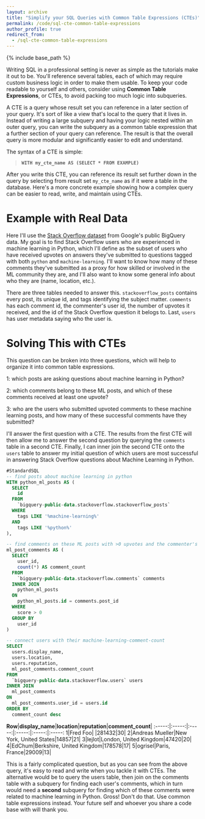 ```yaml
---
layout: archive
title: "Simplify your SQL Queries with Common Table Expressions (CTEs)"
permalink: /code/sql-cte-common-table-expressions
author_profile: true
redirect_from:
  - /sql-cte-common-table-expressions
---
```


{% include base_path %}

Writing SQL in a professional setting is never as simple as the tutorials make it out to be. You'll reference several tables, each of which may require custom business logic in order to make them usable. To keep your code readable to yourself and others, consider using **Common Table Expressions**, or CTEs, to avoid packing too much logic into subqueries.

A CTE is a query whose result set you can reference in a later section of your query. It's sort of like a view that's local to the query that it lives in. Instead of writing a large subquery and having your logic nested within an outer query, you can write the subquery as a common table expression that a further section of your query can reference. The result is that the overall query is more modular and significantly easier to edit and understand. 

The syntax of a CTE is simple:

> **`WITH my_cte_name AS (SELECT * FROM EXAMPLE)`**

After you write this CTE, you can reference its result set further down in the query by selecting from result set `my_cte_name` as if it were a table in the database. Here's a more concrete example showing how a complex query can be easier to read, write, and maintain using CTEs.

# Example with Real Data

Here I'll use the [Stack Overflow dataset](https://bigquery.cloud.google.com/dataset/bigquery-public-data:stackoverflow) from Google's public BigQuery data. My goal is to find Stack Overflow users who are experienced in machine learning in Python, which I'll define as the subset of users who have received upvotes on answers they've submitted to questions tagged with both `python` and `machine-learning`. I'll want to know how many of these comments they've submitted as a proxy for how skilled or involved in the ML community they are, and I'll also want to know some general info about who they are (name, location, etc.).

There are three tables needed to answer this. `stackoverflow_posts` contains every post, its unique id, and tags identifying the subject matter. `comments` has each comment id, the commenter's user id, the number of upvotes it received, and the id of the Stack Overflow question it belogs to. Last, `users` has user metadata saying who the user is. 

# Solving This with CTEs

This question can be broken into three questions, which will help to organize it into common table expressions. 

1: which posts are asking questions about machine learning in Python?

2: which comments belong to these ML posts, and which of these comments received at least one upvote?

3: who are the users who submitted upvoted comments to these machine learning posts, and how many of these successful comments have they submitted?

I'll answer the first question with a CTE. The results from the first CTE will then allow me to answer the second question by querying the `comments` table in a second CTE. Finally, I can inner join the second CTE onto the `users` table to answer my initial question of which users are most successful in answering Stack Overflow questions about Machine Learning in Python.

```sql
#StandardSQL
-- find posts about machine learning in python
WITH python_ml_posts AS (
  SELECT
    id
  FROM
    `bigquery-public-data.stackoverflow.stackoverflow_posts`
  WHERE
    tags LIKE '%machine-learning%'
  AND
    tags LIKE '%python%'
),

-- find comments on these ML posts with >0 upvotes and the commenter's user id
ml_post_comments AS (
  SELECT
    user_id,
    count(*) AS comment_count
  FROM
    `bigquery-public-data.stackoverflow.comments` comments
  INNER JOIN
    python_ml_posts
  ON
    python_ml_posts.id = comments.post_id
  WHERE
    score > 0
  GROUP BY
    user_id
)

-- connect users with their machine-learning-comment-count
SELECT
  users.display_name, 
  users.location,
  users.reputation,
  ml_post_comments.comment_count
FROM
  `bigquery-public-data.stackoverflow.users` users
INNER JOIN
  ml_post_comments
ON
  ml_post_comments.user_id = users.id
ORDER BY
  comment_count desc
```

**Row**|**display\_name**|**location**|**reputation**|**comment\_count**| 
:-----:|:-----:|:-----:|:-----:|:-----:|:-----:
1|Fred Foo| |281432|30| 
2|Andreas Mueller|New York, United States|14857|21| 
3|lejlot|London, United Kingdom|47420|20| 
4|EdChum|Berkshire, United Kingdom|178578|17| 
5|ogrisel|Paris, France|29009|13| 

This is a fairly complicated question, but as you can see from the above query, it's easy to read and write when you tackle it with CTEs. The alternative would be to query the users table, then join on the comments table with a subquery for finding each user's comments, which in turn would need a **second** subquery for finding which of these comments were related to machine learning in Python. Gross! Don't do that. Use common table expressions instead. Your future self and whoever you share a code base with will thank you.

